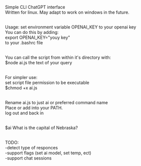
Simple CLI ChatGPT interface<br>
Written for linux. May adapt to work on windows in the future.<br>
<br>

Usage:
set environment variable OPENAI_KEY to your openai key<br>
You can do this by adding:<br>
export OPENAI_KEY="youy key"<br>
to your .bashrc file<br>
<br>

You can call the script from within it's directory with:<br>
$node ai.js the text of your query<br>
<br>

For simpler use:<br>
set script file permission to be executable<br>
$chmod +x ai.js<br>
<br>

Rename ai.js to just ai or preferred command name<br>
Place or add into your PATH.<br>
log out and back in<br>
<br>

$ai What is the capital of Nebraska?<br>
<br>

TODO:<br>
-detect type of responces<br>
-support flags (set ai model, set temp, ect)<br>
-support chat sessions<br>